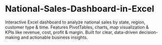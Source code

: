 # National-Sales-Dashboard-in-Excel
 Interactive Excel dashboard to analyze national sales by state, region, customer type &amp; time. Features PivotTables, charts, map visualization &amp; KPIs like revenue, cost, profit &amp; margin. Built for clear, data-driven decision-making and actionable business insights.
